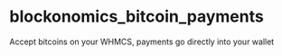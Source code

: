 # blockonomics_bitcoin_payments
Accept bitcoins on your WHMCS, payments go directly into your wallet
